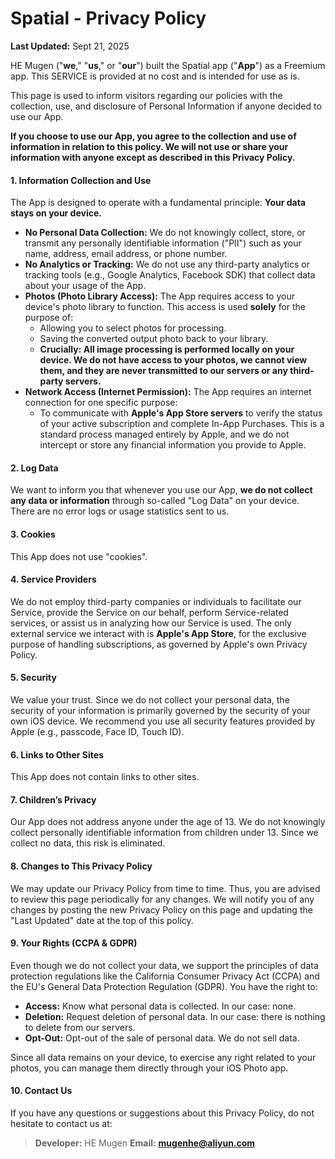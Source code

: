 # **Spatial - Privacy Policy**

**Last Updated:** Sept 21, 2025

HE Mugen ("**we**," "**us**," or "**our**") built the Spatial app ("**App**") as a Freemium app. This SERVICE is provided at no cost and is intended for use as is.

This page is used to inform visitors regarding our policies with the collection, use, and disclosure of Personal Information if anyone decided to use our App.

**If you choose to use our App, you agree to the collection and use of information in relation to this policy. We will not use or share your information with anyone except as described in this Privacy Policy.**

#### **1. Information Collection and Use**

The App is designed to operate with a fundamental principle: **Your data stays on your device.**

*   **No Personal Data Collection:** We do not knowingly collect, store, or transmit any personally identifiable information ("PII") such as your name, address, email address, or phone number.
*   **No Analytics or Tracking:** We do not use any third-party analytics or tracking tools (e.g., Google Analytics, Facebook SDK) that collect data about your usage of the App.
*   **Photos (Photo Library Access):** The App requires access to your device's photo library to function. This access is used **solely** for the purpose of:
    *   Allowing you to select photos for processing.
    *   Saving the converted output photo back to your library.
    *   **Crucially: All image processing is performed locally on your device. We do not have access to your photos, we cannot view them, and they are never transmitted to our servers or any third-party servers.**
*   **Network Access (Internet Permission):** The App requires an internet connection for one specific purpose:
    *   To communicate with **Apple's App Store servers** to verify the status of your active subscription and complete In-App Purchases. This is a standard process managed entirely by Apple, and we do not intercept or store any financial information you provide to Apple.

#### **2. Log Data**

We want to inform you that whenever you use our App, **we do not collect any data or information** through so-called "Log Data" on your device. There are no error logs or usage statistics sent to us.

#### **3. Cookies**

This App does not use "cookies".

#### **4. Service Providers**

We do not employ third-party companies or individuals to facilitate our Service, provide the Service on our behalf, perform Service-related services, or assist us in analyzing how our Service is used. The only external service we interact with is **Apple's App Store**, for the exclusive purpose of handling subscriptions, as governed by Apple's own Privacy Policy.

#### **5. Security**

We value your trust. Since we do not collect your personal data, the security of your information is primarily governed by the security of your own iOS device. We recommend you use all security features provided by Apple (e.g., passcode, Face ID, Touch ID).

#### **6. Links to Other Sites**

This App does not contain links to other sites.

#### **7. Children’s Privacy**

Our App does not address anyone under the age of 13. We do not knowingly collect personally identifiable information from children under 13\. Since we collect no data, this risk is eliminated.

#### **8. Changes to This Privacy Policy**

We may update our Privacy Policy from time to time. Thus, you are advised to review this page periodically for any changes. We will notify you of any changes by posting the new Privacy Policy on this page and updating the "Last Updated" date at the top of this policy.

#### **9. Your Rights (CCPA & GDPR)**

Even though we do not collect your data, we support the principles of data protection regulations like the California Consumer Privacy Act (CCPA) and the EU's General Data Protection Regulation (GDPR). You have the right to:
*   **Access:** Know what personal data is collected. In our case: none.
*   **Deletion:** Request deletion of personal data. In our case: there is nothing to delete from our servers.
*   **Opt-Out:** Opt-out of the sale of personal data. We do not sell data.

Since all data remains on your device, to exercise any right related to your photos, you can manage them directly through your iOS Photo app.

#### **10. Contact Us**

If you have any questions or suggestions about this Privacy Policy, do not hesitate to contact us at:
> **Developer:** HE Mugen
> **Email:** **[mugenhe@aliyun.com](mailto:mugenhe@aliyun.com)**

